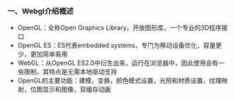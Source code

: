 ### 一、Webgl介绍概述

* OpenGL：全称Open Graphics Library，开放图形库，一个专业的3D程序接口
* OpenGL ES：ES代表embedded systems，专门为移动设备优化，容量更少，更加简单易用
* WebGL：从OpenGL ES2.0中衍生出来，运行在浏览器中，因此使用会有一些限制，其特点是无需本地驱动支持
* OpenGL的主要功能：建模，变换，颜色模式设置，光照和材质设置，纹理映射，位图显示和图像，双缓存动画

